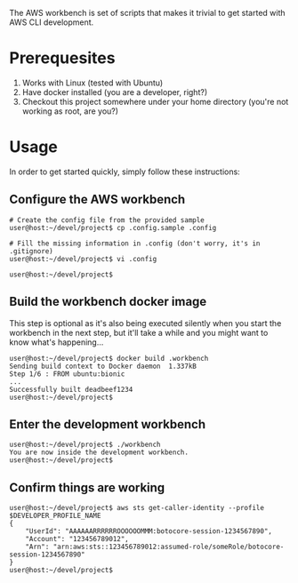 The AWS workbench is set of scripts that makes it trivial to get started with AWS CLI development.
# Prerequesites
1. Works with Linux (tested with Ubuntu)
2. Have docker installed (you are a developer, right?)
3. Checkout this project somewhere under your home directory (you're not working as root, are you?)

# Usage
In order to get started quickly, simply follow these instructions:
## Configure the AWS workbench
```
# Create the config file from the provided sample
user@host:~/devel/project$ cp .config.sample .config

# Fill the missing information in .config (don't worry, it's in .gitignore)
user@host:~/devel/project$ vi .config

user@host:~/devel/project$
```

## Build the workbench docker image
This step is optional as it's also being executed silently when you start the workbench in the 
next step, but it'll take a while and you might want to know what's happening...
```
user@host:~/devel/project$ docker build .workbench
Sending build context to Docker daemon  1.337kB
Step 1/6 : FROM ubuntu:bionic
...
Successfully built deadbeef1234
user@host:~/devel/project$
```
## Enter the development workbench
```
user@host:~/devel/project$ ./workbench 
You are now inside the development workbench.
user@host:~/devel/project$  
```

##  Confirm things are working
```
user@host:~/devel/project$ aws sts get-caller-identity --profile $DEVELOPER_PROFILE_NAME
{
    "UserId": "AAAAAARRRRRROOOOOOMMM:botocore-session-1234567890",
    "Account": "123456789012",
    "Arn": "arn:aws:sts::123456789012:assumed-role/someRole/botocore-session-1234567890"
}
user@host:~/devel/project$
``` 